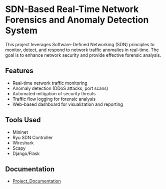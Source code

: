 # SDN-Based Real-Time Network Forensics and Anomaly Detection System

This project leverages Software-Defined Networking (SDN) principles to monitor, detect, and respond to network traffic anomalies in real-time. The goal is to enhance network security and provide effective forensic analysis.

## Features
- Real-time network traffic monitoring
- Anomaly detection (DDoS attacks, port scans)
- Automated mitigation of security threats
- Traffic flow logging for forensic analysis
- Web-based dashboard for visualization and reporting

## Tools Used
- Mininet
- Ryu SDN Controller
- Wireshark
- Scapy
- Django/Flask

## Documentation
- [Project_Documentation](./docs/Project_Documentation.md)